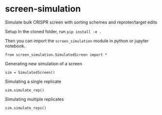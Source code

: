 # screen-simulation
Simulate bulk CRISPR screen with sorting schemes and reproter/target edits

Setup
In the cloned folder, run
```pip install -e .```

Then you can import the `screen_simulation` module in python or jupyter notebook.  
```
from screen_simulation.SimulatedScreen import *  
```

Generating new simulation of a screen  
```
sim = SimulatedScreen()
```

Simulating a single replicate  
```
sim.simulate_rep()
```

Simulating multiple replicates  
```
sim.simulate_reps()
```
